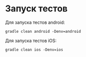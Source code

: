 # Запуск тестов
Для запуска тестов android:
```shell
gradle clean android -Denv=android
```

Для запуска тестов iOS:
```shell
gradle clean ios -Denv=ios   
```